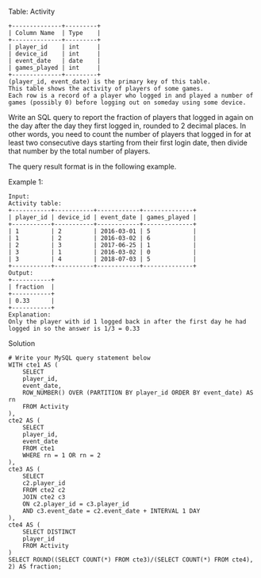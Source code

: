 Table: Activity
```
+--------------+---------+
| Column Name  | Type    |
+--------------+---------+
| player_id    | int     |
| device_id    | int     |
| event_date   | date    |
| games_played | int     |
+--------------+---------+
(player_id, event_date) is the primary key of this table.
This table shows the activity of players of some games.
Each row is a record of a player who logged in and played a number of games (possibly 0) before logging out on someday using some device.
```
 

Write an SQL query to report the fraction of players that logged in again on the day after the day they first logged in, rounded to 2 decimal places. In other words, you need to count the number of players that logged in for at least two consecutive days starting from their first login date, then divide that number by the total number of players.

The query result format is in the following example.

 

Example 1:
```
Input: 
Activity table:
+-----------+-----------+------------+--------------+
| player_id | device_id | event_date | games_played |
+-----------+-----------+------------+--------------+
| 1         | 2         | 2016-03-01 | 5            |
| 1         | 2         | 2016-03-02 | 6            |
| 2         | 3         | 2017-06-25 | 1            |
| 3         | 1         | 2016-03-02 | 0            |
| 3         | 4         | 2018-07-03 | 5            |
+-----------+-----------+------------+--------------+
Output: 
+-----------+
| fraction  |
+-----------+
| 0.33      |
+-----------+
Explanation: 
Only the player with id 1 logged back in after the first day he had logged in so the answer is 1/3 = 0.33

```
Solution
```
# Write your MySQL query statement below
WITH cte1 AS (
    SELECT
    player_id,
    event_date,
    ROW_NUMBER() OVER (PARTITION BY player_id ORDER BY event_date) AS rn
    FROM Activity
), 
cte2 AS (
    SELECT
    player_id,
    event_date
    FROM cte1
    WHERE rn = 1 OR rn = 2
),
cte3 AS (
    SELECT
    c2.player_id
    FROM cte2 c2
    JOIN cte2 c3
    ON c2.player_id = c3.player_id
    AND c3.event_date = c2.event_date + INTERVAL 1 DAY
),
cte4 AS (
    SELECT DISTINCT 
    player_id
    FROM Activity
)
SELECT ROUND((SELECT COUNT(*) FROM cte3)/(SELECT COUNT(*) FROM cte4), 2) AS fraction;
```